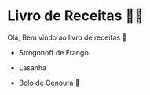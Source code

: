 # Livro de Receitas :man_cook:

Olá, Bem vindo ao livro de receitas :wave:

- Strogonoff de Frango.

- Lasanha
- Bolo de Cenoura :shallow_pan_of_food:

  


